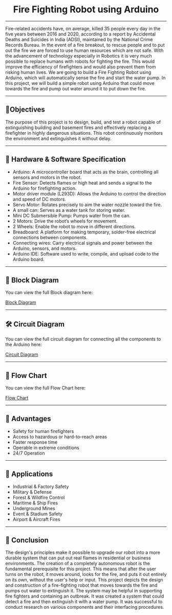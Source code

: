 <h1 align="center">Fire Fighting Robot using Arduino</h1>

<hr>

<p> Fire-related accidents have, on average, killed 35 people every day in the five years between 2016 and 2020, according to a report by Accidental Deaths and Suicides in India (ADSI), maintained by the National Crime Records Bureau. In the event of a fire breakout, to rescue people and to put out the fire we are forced to use human resources which are not safe. With the advancement of technology especially in Robotics it is very much possible to replace humans with robots for fighting the fire. This would improve the efficiency of firefighters and would also prevent them from risking human lives. We are going to build a Fire Fighting Robot using Arduino, which will automatically sense the fire and start the water pump. In this project, we will build a simple robot using Arduino that could move towards the fire and pump out water around it to put down the fire. </p>

<hr>

<h2> 📝Objectives </h2>
<p> The purpose of this project is to design, build, and test a robot capable of extinguishing building and basement fires and effectively replacing a firefighter in highly dangerous situations. This robot continuously monitors the environment and extinguishes it without delay. </p>

<hr>

<h2> 🤖 Hardware & Software Specification </h2>

- Arduino: A microcontroller board that acts as the brain, controlling all sensors and motors in the robot.
- Fire Sensor: Detects flames or high heat and sends a signal to the Arduino for firefighting action.
- Motor driver module (L293D): Allows the Arduino to control the direction and speed of DC motors.
- Servo Motor: Rotates precisely to aim the water nozzle toward the fire.
- A small can: Serves as a water tank for storing water.
- Mini DC Submersible Pump: Pumps water from the can.
- 2 Motors: Drive the robot’s wheels for movement.
- 2 Wheels: Enable the robot to move in different directions.
- Breadboard: A platform for making temporary, solder-free electrical connections between components.
- Connecting wires: Carry electrical signals and power between the Arduino, sensors, and motors.
- Arduino IDE: Software used to write, compile, and upload code to the Arduino board.

<hr>

<h2> 🧩 Block Diagram </h2>
You can view the full Block diagram here:

[Block Diagram](https://github.com/Reneesha-29/Fire-Fighting-Robot-using-Arduino/blob/59e1c7779b6685b8ef991ca0a38cf4a979b708c0/block%20diagram.png)

<hr>

<h2> 🛠️ Circuit Diagram </h2>
You can view the full circuit diagram for connecting all the components to the Arduino here:

[Circuit Diagram](https://github.com/Reneesha-29/Fire-Fighting-Robot-using-Arduino/blob/e4f3916822677ab4cc8be7b348b26c8ae7735570/circuit%20fiagram.png)  

<hr>

<h2> 🛑 Flow Chart </h2>
You can view the full Flow Chart here:

[Flow Chart](https://github.com/Reneesha-29/Fire-Fighting-Robot-using-Arduino/blob/59e1c7779b6685b8ef991ca0a38cf4a979b708c0/flow%20chart.png)

<hr>

<h2> 🌱 Advantages </h2>

- Safety for human firefighters
- Access to hazardous or hard-to-reach areas
- Faster response time
- Operable in extreme conditions
- 24/7 Operation

<hr>

<h2> 💬 Applications </h2>

- Industrial & Factory Safety
- Military & Defense
- Forest & Wildfire Control
- Maritime & Ship Fires
- Underground Mines
- Event & Stadium Safety
- Airport & Aircraft Fires

<hr>

<h2> 🚒 Conclusion </h2>
<p> The design's principles make it possible to upgrade our robot into a more durable system that can put out real flames in residential or business environments. The creation of a completely autonomous robot is the fundamental prerequisite for this project. This means that after the user turns on the robot, it moves around, looks for the fire, and puts it out entirely on its own, without the user's help or input. This project depicts the design and construction of a fire-fighting robot that moves towards the fire and pumps out water to extinguish it. The system may be helpful in supporting fire fighters and containing an outbreak. It was created a system that could detect a fire and then extinguish it with a water pump. It was successful to conduct research on various components and their interfacing procedures. </p>



